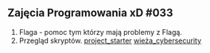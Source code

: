 ## Zajęcia Programowania xD #033

1. Flaga - pomoc tym którzy mają problemy z Flagą.
2. Przegląd skryptów.
[project_starter](https://github.com/ZPXD/project_starter)
[wieża_cybersecurity](https://github.com/ZPXD/tower_cybersecurity)

